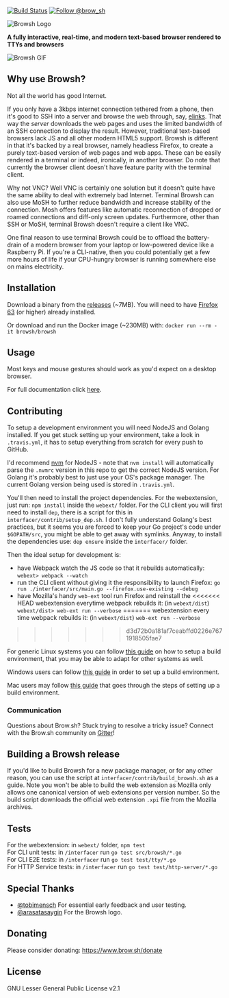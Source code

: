 [![Build Status](https://travis-ci.org/browsh-org/browsh.svg?branch=master)](https://travis-ci.org/browsh-org/browsh) [![Follow @brow_sh](https://img.shields.io/twitter/follow/brow_sh.svg?style=social&label=Follow)](https://twitter.com/intent/follow?screen_name=brow_sh)

![Browsh Logo](https://www.brow.sh/assets/images/browsh-header.jpg)

**A fully interactive, real-time, and modern text-based browser rendered to TTYs and browsers**

![Browsh GIF](https://media.giphy.com/media/bbsmVkYjPdOKHhMXOO/giphy.gif)

## Why use Browsh?

Not all the world has good Internet.

If you only have a 3kbps internet connection tethered from a phone,
then it's good to SSH into a server and browse the web through, say,
[elinks](https://github.com/browsh-org/browsh/issues/17). That way the
_server_ downloads the web pages and uses the limited bandwidth of an
SSH connection to display the result. However, traditional text-based browsers
lack JS and all other modern HTML5 support. Browsh is different
in that it's backed by a real browser, namely headless Firefox,
to create a purely text-based version of web pages and web apps. These can be easily
rendered in a terminal or indeed, ironically, in another browser. Do note that currently the browser client doesn't have feature parity with the terminal client.

Why not VNC? Well VNC is certainly one solution but it doesn't quite
have the same ability to deal with extremely bad Internet. Terminal 
Browsh can also use MoSH to further reduce bandwidth and increase stability
of the connection. Mosh offers features like automatic
reconnection of dropped or roamed connections and diff-only screen updates.
Furthermore, other than SSH or MoSH, terminal Browsh doesn't require a client
like VNC.

One final reason to use terminal Browsh could be to offload the battery-drain of a modern
browser from your laptop or low-powered device like a Raspberry Pi. If you're a CLI-native,
then you could potentially get a few more hours of life if your CPU-hungry browser
is running somewhere else on mains electricity.

## Installation

Download a binary from the [releases](https://github.com/browsh-org/browsh/releases) (~7MB).
You will need to have [Firefox 63](https://www.mozilla.org/en-US/firefox/new/) (or higher) already installed.

Or download and run the Docker image (~230MB) with:
    `docker run --rm -it browsh/browsh`

## Usage
Most keys and mouse gestures should work as you'd expect on a desktop
browser.

For full documentation click [here](https://www.brow.sh/docs/introduction/).

## Contributing
To setup a development environment you will need NodeJS and Golang installed. If you get stuck
setting up your environment, take a look in `.travis.yml`, it has to setup everything
from scratch for every push to GitHub.

I'd recommend [nvm](https://github.com/creationix/nvm) for NodeJS - note that
`nvm install` will automatically parse the `.nvmrc` version in this repo to get
the correct NodeJS version. For Golang it's probably best to just use your OS's
package manager. The current Golang version being used is stored in `.travis.yml`.

You'll then need to install the project dependencies. For the webextension, just
run: `npm install` inside the `webext/` folder. For the CLI client you will first
need to install `dep`, there is a script for this in `interfacer/contrib/setup_dep.sh`.
I don't fully understand Golang's best practices, but it seems you are forced to
keep your Go project's code under `$GOPATH/src`, you might be able to get away
with symlinks. Anyway, to install the dependencies use: `dep ensure` inside the
`interfacer/` folder.

Then the ideal setup for development is:
  * have Webpack watch the JS code so that it rebuilds automatically:
    `webext> webpack --watch`
  * run the CLI client without giving it the responsibility to launch Firefox:
    `go run ./interfacer/src/main.go --firefox.use-existing --debug`
  * have Mozilla's handy `web-ext` tool run Firefox and reinstall the
<<<<<<< HEAD
    webextension everytime webpack rebuilds it: (in `webext/dist`)
    `webext/dist> web-ext run --verbose`
=======
    webextension every time webpack rebuilds it: (in `webext/dist`)
    `web-ext run --verbose`
>>>>>>> d3d72b0a181af7ceabffd0226e7671918505fae7

For generic Linux systems you can follow [this guide](https://github.com/browsh-org/browsh/blob/master/contrib/setup_linux_build_environment.md) on how to setup a build environment, that you may be able to adapt for other systems as well.

Windows users can follow [this guide](https://github.com/browsh-org/browsh/blob/master/contrib/setup_windows_build_environment.md) in order to set up a build environment.

Mac users may follow [this guide](https://github.com/browsh-org/browsh/blob/master/contrib/setup_mac_build_environment.md) that goes through the steps of setting up a build environment.

### Communication
Questions about Brow.sh? Stuck trying to resolve a tricky issue? Connect with the Brow.sh community on [Gitter](https://gitter.im/browsh)!

## Building a Browsh release
If you'd like to build Browsh for a new package manager, or for any other reason,
you can use the script at `interfacer/contrib/build_browsh.sh` as a guide. Note
you won't be able to build the web extension as Mozilla only allows one canonical
version of web extensions per version number. So the build script downloads the
official web extension `.xpi` file from the Mozilla archives.
    
## Tests

For the webextension: in `webext/` folder, `npm test`    
For CLI unit tests: in `/interfacer` run `go test src/browsh/*.go`    
For CLI E2E tests: in `/interfacer` run `go test test/tty/*.go`    
For HTTP Service tests: in `/interfacer` run `go test test/http-server/*.go`    

## Special Thanks
  * [@tobimensch](https://github.com/tobimensch) For essential early feedback and user testing.
  * [@arasatasaygin](https://github.com/arasatasaygin) For the Browsh logo.

## Donating
Please consider donating: https://www.brow.sh/donate

## License
GNU Lesser General Public License v2.1
